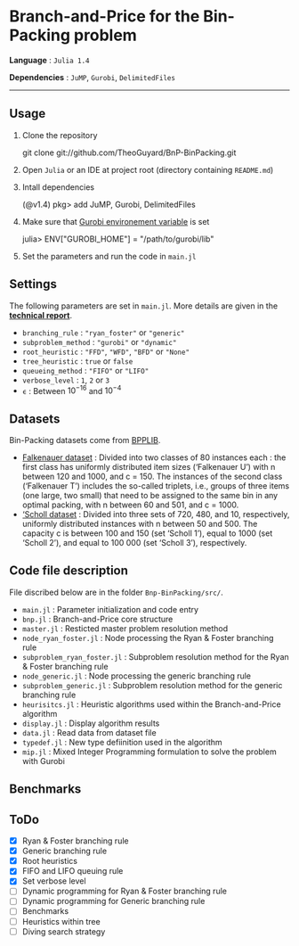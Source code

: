 # Branch-and-Price for the Bin-Packing problem


**Language** : `Julia 1.4`

**Dependencies** : `JuMP`, `Gurobi`, `DelimitedFiles`

---

## Usage

1. Clone the repository
   
    git clone git://github.com/TheoGuyard/BnP-BinPacking.git

2. Open `Julia` or an IDE at project root (directory containing `README.md`)
3. Intall dependencies
   
    (@v1.4) pkg> add JuMP, Gurobi, DelimitedFiles
4. Make sure that [Gurobi environement variable](https://github.com/JuliaOpt/Gurobi.jl) is set

    julia> ENV["GUROBI_HOME"] = "/path/to/gurobi/lib"

5. Set the parameters and run the code in `main.jl`

## Settings

The following parameters are set in `main.jl`. More details are given in the **[technical report](tex/report.pdf)**.

* `branching_rule` : `"ryan_foster"` or `"generic"`
* `subproblem_method` : `"gurobi"` or `"dynamic"`
* `root_heuristic` : `"FFD"`, `"WFD"`, `"BFD"` or `"None"`
* `tree_heuristic` : `true` or `false`
* `queueing_method` : `"FIFO"` or `"LIFO"`
* `verbose_level` : `1`, `2` or `3`
* `ϵ` : Between $10^{-16}$ and $10^{-4}$

## Datasets

Bin-Packing datasets come from [BPPLIB](http://or.dei.unibo.it/library/bpplib). 

* [Falkenauer dataset](https://link.springer.com/article/10.1007/BF00226291) : Divided into two classes of 80 instances each : the first class has uniformly distributed item sizes (‘Falkenauer U’) with n between 120 and 1000, and c = 150. The instances of the second class (‘Falkenauer T’) includes the so-called triplets, i.e., groups of three items (one large, two small) that need to be assigned to the same bin in any optimal packing, with n between 60 and 501, and c = 1000.
* [‘Scholl dataset](https://www.sciencedirect.com/science/article/abs/pii/S0305054896000822) : Divided into three sets of 720, 480, and 10, respectively, uniformly distributed instances with n between 50 and 500. The capacity c is between 100 and 150 (set ‘Scholl 1’), equal to 1000 (set ‘Scholl 2’), and equal to 100 000 (set ‘Scholl 3’), respectively.

## Code file description

File discribed below are in the folder `Bnp-BinPacking/src/`.

* `main.jl` : Parameter initialization and code entry
* `bnp.jl` : Branch-and-Price core structure
* `master.jl` : Resticted master problem resolution method
* `node_ryan_foster.jl` : Node processing the Ryan & Foster branching rule
* `subproblem_ryan_foster.jl` : Subproblem resolution method for the Ryan & Foster branching rule
* `node_generic.jl` : Node processing the generic branching rule
* `subproblem_generic.jl` : Subproblem resolution method for the generic branching rule
* `heurisitcs.jl` : Heuristic algorithms used within the Branch-and-Price algorithm
* `display.jl` : Display algorithm results
* `data.jl` : Read data from dataset file
* `typedef.jl` : New type defiinition used in the algorithm
* `mip.jl` : Mixed Integer Programming formulation to solve the problem with Gurobi 

## Benchmarks

## ToDo

- [x] Ryan & Foster branching rule
- [x] Generic branching rule
- [x] Root heuristics
- [x] FIFO and LIFO queuing rule 
- [x] Set verbose level
- [ ] Dynamic programming for Ryan & Foster branching rule
- [ ] Dynamic programming for Generic branching rule
- [ ] Benchmarks
- [ ] Heuristics within tree
- [ ] Diving search strategy
